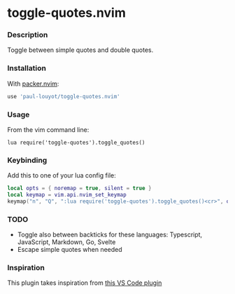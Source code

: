 # toggle-quotes.nvim

### Description

Toggle between simple quotes and double quotes.

### Installation

With [packer.nvim](https://github.com/wbthomason/packer.nvim):

```lua
use 'paul-louyot/toggle-quotes.nvim'
```

### Usage

From the vim command line:
```
lua require('toggle-quotes').toggle_quotes()
```

### Keybinding

Add this to one of your lua config file:
```lua
local opts = { noremap = true, silent = true }
local keymap = vim.api.nvim_set_keymap
keymap("n", "Q", ":lua require('toggle-quotes').toggle_quotes()<cr>", opts)
```

### TODO

- Toggle also between backticks for these languages: Typescript, JavaScript, Markdown, Go, Svelte
- Escape simple quotes when needed

### Inspiration

This plugin takes inspiration from [this VS Code plugin](https://marketplace.visualstudio.com/items?itemName=BriteSnow.vscode-toggle-quotes)

